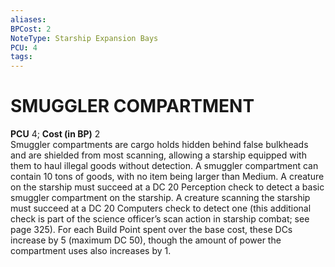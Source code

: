 ```yaml
---
aliases: 
BPCost: 2
NoteType: Starship Expansion Bays
PCU: 4
tags: 
---
```

# SMUGGLER COMPARTMENT
**PCU** 4; **Cost (in BP)** 2  
Smuggler compartments are cargo holds hidden behind false bulkheads and are shielded from most scanning, allowing a starship equipped with them to haul illegal goods without detection. A smuggler compartment can contain 10 tons of goods, with no item being larger than Medium. A creature on the starship must succeed at a DC 20 Perception check to detect a basic smuggler compartment on the starship. A creature scanning the starship must succeed at a DC 20 Computers check to detect one (this additional check is part of the science officer’s scan action in starship combat; see page 325). For each Build Point spent over the base cost, these DCs increase by 5 (maximum DC 50), though the amount of power the compartment uses also increases by 1.